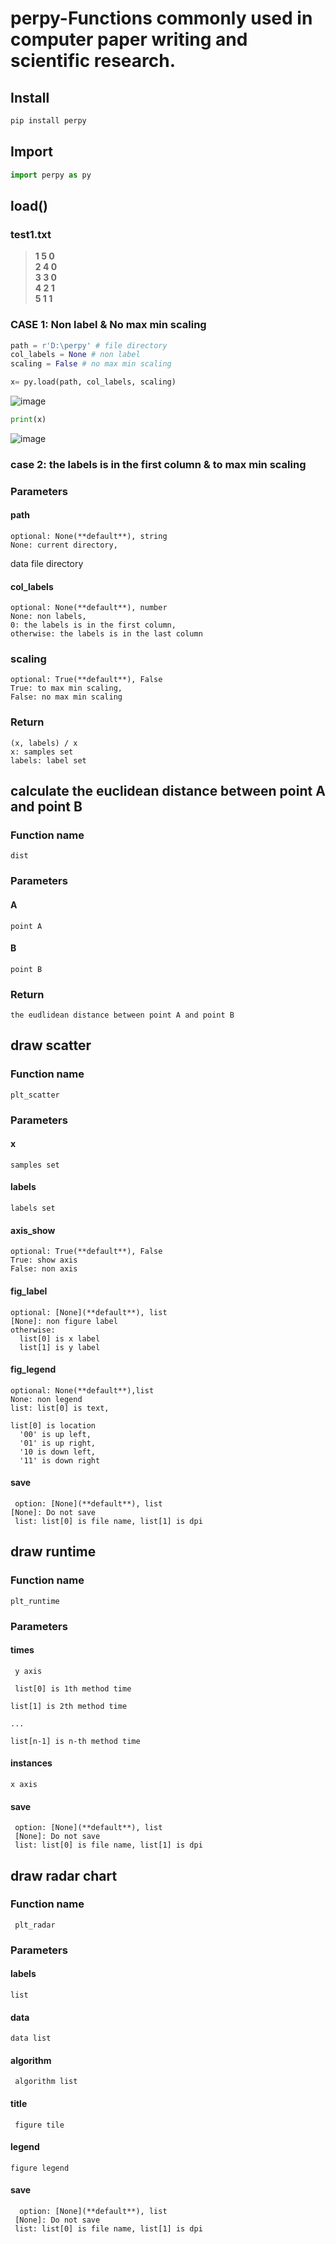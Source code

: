 # perpy-Functions commonly used in computer paper writing and scientific research.
## Install
```Python
pip install perpy
```
## Import
```Python
import perpy as py
```
## load()
### test1.txt
>**1 5 0**  
>**2 4 0**  
>**3 3 0**  
>**4 2 1**  
>**5 1 1**  
### CASE 1: Non label & No max min scaling
```Python
path = r'D:\perpy' # file directory
col_labels = None # non label
scaling = False # no max min scaling

x= py.load(path, col_labels, scaling)
```
![image](https://user-images.githubusercontent.com/82493254/119089849-5d899080-ba3d-11eb-9863-0da34fc741f4.png)

```Python
print(x)
```
![image](https://user-images.githubusercontent.com/82493254/119089890-6f6b3380-ba3d-11eb-8b97-1397267b630f.png)
### case 2: the labels is in the first column & to max min scaling

### Parameters
#### path
    optional: None(**default**), string
    None: current directory,
data file directory
#### col_labels
    optional: None(**default**), number
    None: non labels,
    0: the labels is in the first column,
    otherwise: the labels is in the last column
### scaling
    optional: True(**default**), False
    True: to max min scaling,
    False: no max min scaling
### Return
    (x, labels) / x
    x: samples set
    labels: label set

## calculate the euclidean distance between point A and point B
### Function name
    dist
### Parameters
#### A
    point A
#### B
    point B
### Return
    the eudlidean distance between point A and point B

## draw scatter
### Function name
    plt_scatter
### Parameters
#### x
    samples set
#### labels
    labels set
#### axis_show
    optional: True(**default**), False
    True: show axis
    False: non axis
#### fig_label
    optional: [None](**default**), list
    [None]: non figure label
    otherwise:
      list[0] is x label
      list[1] is y label
 #### fig_legend
    optional: None(**default**),list
    None: non legend
    list: list[0] is text, 
 
    list[0] is location
      '00' is up left,
      '01' is up right,
      '10 is down left,
      '11' is down right
   
 #### save
     option: [None](**default**), list
    [None]: Do not save
     list: list[0] is file name, list[1] is dpi
 
 ## draw runtime
 ### Function name
    plt_runtime
 ### Parameters
 #### times
     y axis
 
     list[0] is 1th method time
 
    list[1] is 2th method time
 
    ...
 
    list[n-1] is n-th method time
 
 #### instances
    x axis
 
 #### save
     option: [None](**default**), list
     [None]: Do not save
     list: list[0] is file name, list[1] is dpi
 
 ## draw radar chart
 ### Function name
     plt_radar
 ### Parameters
 #### labels
    list
 
 #### data
    data list
 
 #### algorithm
     algorithm list
 
 #### title
     figure tile
 
 #### legend
    figure legend
 
 #### save
      option: [None](**default**), list
     [None]: Do not save
     list: list[0] is file name, list[1] is dpi
